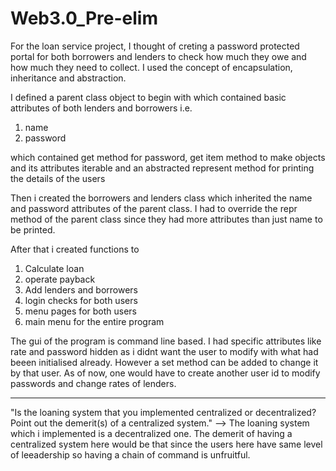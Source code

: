 # Web3.0_Pre-elim

For the loan service project, I thought of creting a password protected portal for both borrowers and lenders to check how much they owe and how much they need to collect. I used the concept of encapsulation, inheritance and abstraction. 

I  defined a parent class object to begin with which contained basic attributes of both lenders and borrowers i.e.
1. name
2. password

which contained get method for password, get item method to make objects and its attributes iterable and an abstracted represent method for printing the details of the users


Then i created the borrowers and lenders class which inherited the name and password attributes of the parent class.
I had to override the repr method of the parent class since they had more attributes than just name to be printed.

After that i created functions to
1. Calculate loan
2. operate payback
3. Add lenders and borrowers
4. login checks for both users
5. menu pages for both users
6. main menu for the entire program

The gui of the program is command line based. I had specific attributes like rate and password hidden as i didnt want the user to modify with what had beeen initialised already. However a set method can be added to change it by that user. As of now, one would have to create another user id to modify passwords and change rates of lenders.

---------------------------------------------------------------------------------------------------------------------------------------------------

"Is the loaning system that you implemented centralized or decentralized? Point out the demerit(s) of a centralized system."
--> The loaning system which i implemented is a decentralized one. The demerit of having a centralized system here would be that since the users here
have same level of leeadership so having a chain of command is unfruitful. 
